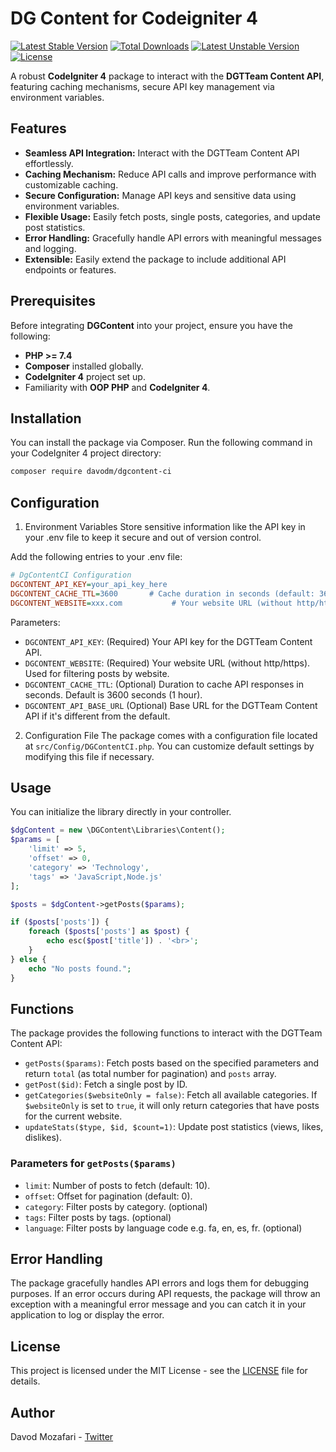 # DG Content for Codeigniter 4
    
[![Latest Stable Version](https://poser.pugx.org/davodm/dg-content-ci/v)](//packagist.org/packages/davodm/dg-content-ci)
[![Total Downloads](https://poser.pugx.org/davodm/dg-content-ci/downloads)](//packagist.org/packages/davodm/dg-content-ci)
[![Latest Unstable Version](https://poser.pugx.org/davodm/dg-content-ci/v/unstable)](//packagist.org/packages/davodm/dg-content-ci)
[![License](https://poser.pugx.org/davodm/dg-content-ci/license)](//packagist.org/packages/davodm/dg-content-ci)

A robust **CodeIgniter 4** package to interact with the **DGTTeam Content API**, featuring caching mechanisms, secure API key management via environment variables.

## Features

- **Seamless API Integration:** Interact with the DGTTeam Content API effortlessly.
- **Caching Mechanism:** Reduce API calls and improve performance with customizable caching.
- **Secure Configuration:** Manage API keys and sensitive data using environment variables.
- **Flexible Usage:** Easily fetch posts, single posts, categories, and update post statistics.
- **Error Handling:** Gracefully handle API errors with meaningful messages and logging.
- **Extensible:** Easily extend the package to include additional API endpoints or features.


## Prerequisites

Before integrating **DGContent** into your project, ensure you have the following:

- **PHP >= 7.4**
- **Composer** installed globally.
- **CodeIgniter 4** project set up.
- Familiarity with **OOP PHP** and **CodeIgniter 4**.

## Installation

You can install the package via Composer. Run the following command in your CodeIgniter 4 project directory:

```bash
composer require davodm/dgcontent-ci
```

## Configuration
1. Environment Variables
Store sensitive information like the API key in your .env file to keep it secure and out of version control.

Add the following entries to your .env file:

```ini
# DgContentCI Configuration
DGCONTENT_API_KEY=your_api_key_here
DGCONTENT_CACHE_TTL=3600       # Cache duration in seconds (default: 3600)
DGCONTENT_WEBSITE=xxx.com           # Your website URL (without http/https)
```
Parameters:

* `DGCONTENT_API_KEY`: (Required) Your API key for the DGTTeam Content API.
* `DGCONTENT_WEBSITE`: (Required) Your website URL (without http/https). Used for filtering posts by website.
* `DGCONTENT_CACHE_TTL`: (Optional) Duration to cache API responses in seconds. Default is 3600 seconds (1 hour).
* `DGCONTENT_API_BASE_URL` (Optional) Base URL for the DGTTeam Content API if it's different from the default.

2. Configuration File
The package comes with a configuration file located at `src/Config/DGContentCI.php`. You can customize default settings by modifying this file if necessary.

## Usage
You can initialize the library directly in your controller.

```php
$dgContent = new \DGContent\Libraries\Content();
$params = [
    'limit' => 5,
    'offset' => 0,
    'category' => 'Technology',
    'tags' => 'JavaScript,Node.js'
];

$posts = $dgContent->getPosts($params);

if ($posts['posts']) {
    foreach ($posts['posts'] as $post) {
        echo esc($post['title']) . '<br>';
    }
} else {
    echo "No posts found.";
}
```

## Functions
The package provides the following functions to interact with the DGTTeam Content API:
- `getPosts($params)`: Fetch posts based on the specified parameters and return `total` (as total number for pagination) and `posts` array.
- `getPost($id)`: Fetch a single post by ID.
- `getCategories($websiteOnly = false)`: Fetch all available categories. If `$websiteOnly` is set to `true`, it will only return categories that have posts for the current website.
- `updateStats($type, $id, $count=1)`: Update post statistics (views, likes, dislikes).

### Parameters for `getPosts($params)`
- `limit`: Number of posts to fetch (default: 10).
- `offset`: Offset for pagination (default: 0).
- `category`: Filter posts by category. (optional)
- `tags`: Filter posts by tags. (optional)
- `language`: Filter posts by language code e.g. fa, en, es, fr. (optional)

## Error Handling
The package gracefully handles API errors and logs them for debugging purposes. If an error occurs during API requests, the package will throw an exception with a meaningful error message and you can catch it in your application to log or display the error.

## License
This project is licensed under the MIT License - see the [LICENSE](./LICENSE) file for details.

## Author
Davod Mozafari - [Twitter](https://twitter.com/davodmozafari)
